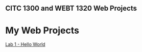 ## CITC 1300 and WEBT 1320 Web Projects
<h1>My Web Projects</h1>

<a href="Lab 1/index.html">Lab 1 - Hello World</a>